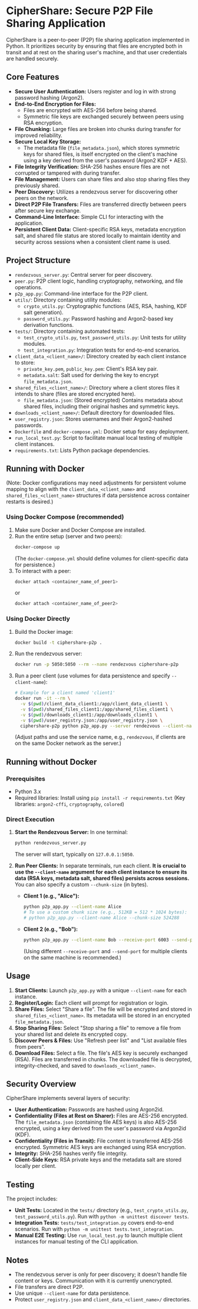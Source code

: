 # CipherShare: Secure P2P File Sharing Application

CipherShare is a peer-to-peer (P2P) file sharing application implemented in Python. It prioritizes security by ensuring that files are encrypted both in transit and at rest on the sharing user's machine, and that user credentials are handled securely.

## Core Features

-   **Secure User Authentication:** Users register and log in with strong password hashing (Argon2).
-   **End-to-End Encryption for Files:**
    -   Files are encrypted with AES-256 before being shared.
    -   Symmetric file keys are exchanged securely between peers using RSA encryption.
-   **File Chunking:** Large files are broken into chunks during transfer for improved reliability.
-   **Secure Local Key Storage:**
    -   The metadata file (`file_metadata.json`), which stores symmetric keys for shared files, is itself encrypted on the client's machine using a key derived from the user's password (Argon2 KDF + AES).
-   **File Integrity Verification:** SHA-256 hashes ensure files are not corrupted or tampered with during transfer.
-   **File Management:** Users can share files and also stop sharing files they previously shared.
-   **Peer Discovery:** Utilizes a rendezvous server for discovering other peers on the network.
-   **Direct P2P File Transfers:** Files are transferred directly between peers after secure key exchange.
-   **Command-Line Interface:** Simple CLI for interacting with the application.
-   **Persistent Client Data:** Client-specific RSA keys, metadata encryption salt, and shared file status are stored locally to maintain identity and security across sessions when a consistent client name is used.

## Project Structure

-   `rendezvous_server.py`: Central server for peer discovery.
-   `peer.py`: P2P client logic, handling cryptography, networking, and file operations.
-   `p2p_app.py`: Command-line interface for the P2P client.
-   `utils/`: Directory containing utility modules:
    -   `crypto_utils.py`: Cryptographic functions (AES, RSA, hashing, KDF salt generation).
    -   `password_utils.py`: Password hashing and Argon2-based key derivation functions.
-   `tests/`: Directory containing automated tests:
    -   `test_crypto_utils.py`, `test_password_utils.py`: Unit tests for utility modules.
    -   `test_integration.py`: Integration tests for end-to-end scenarios.
-   `client_data_<client_name>/`: Directory created by each client instance to store:
    -   `private_key.pem`, `public_key.pem`: Client's RSA key pair.
    -   `metadata.salt`: Salt used for deriving the key to encrypt `file_metadata.json`.
-   `shared_files_<client_name>/`: Directory where a client stores files it intends to share (files are stored encrypted here).
    -   `file_metadata.json`: (Stored encrypted) Contains metadata about shared files, including their original hashes and symmetric keys.
-   `downloads_<client_name>/`: Default directory for downloaded files.
-   `user_registry.json`: Stores usernames and their Argon2-hashed passwords.
-   `Dockerfile` and `docker-compose.yml`: Docker setup for easy deployment.
-   `run_local_test.py`: Script to facilitate manual local testing of multiple client instances.
-   `requirements.txt`: Lists Python package dependencies.

## Running with Docker

(Note: Docker configurations may need adjustments for persistent volume mapping to align with the `client_data_<client_name>` and `shared_files_<client_name>` structures if data persistence across container restarts is desired.)

### Using Docker Compose (recommended)

1.  Make sure Docker and Docker Compose are installed.
2.  Run the entire setup (server and two peers):
    ```bash
    docker-compose up
    ```
    (The `docker-compose.yml` should define volumes for client-specific data for persistence.)
3.  To interact with a peer:
    ```bash
    docker attach <container_name_of_peer1> 
    ```
    or
    ```bash
    docker attach <container_name_of_peer2>
    ```

### Using Docker Directly

1.  Build the Docker image:
    ```bash
    docker build -t ciphershare-p2p .
    ```
2.  Run the rendezvous server:
    ```bash
    docker run -p 5050:5050 --rm --name rendezvous ciphershare-p2p
    ```
3.  Run a peer client (use volumes for data persistence and specify `--client-name`):
    ```bash
    # Example for a client named 'client1'
    docker run -it --rm \
      -v $(pwd)/client_data_client1:/app/client_data_client1 \
      -v $(pwd)/shared_files_client1:/app/shared_files_client1 \
      -v $(pwd)/downloads_client1:/app/downloads_client1 \
      -v $(pwd)/user_registry.json:/app/user_registry.json \
      ciphershare-p2p python p2p_app.py --server rendezvous --client-name client1
    ```
    (Adjust paths and use the service name, e.g., `rendezvous`, if clients are on the same Docker network as the server.)

## Running without Docker

### Prerequisites
- Python 3.x
- Required libraries: Install using `pip install -r requirements.txt`
  (Key libraries: `argon2-cffi`, `cryptography`, `colored`)

### Direct Execution

1.  **Start the Rendezvous Server:**
    In one terminal:
    ```bash
    python rendezvous_server.py
    ```
    The server will start, typically on `127.0.0.1:5050`.

2.  **Run Peer Clients:**
    In separate terminals, run each client. **It is crucial to use the `--client-name` argument for each client instance to ensure its data (RSA keys, metadata salt, shared files) persists across sessions.**
    You can also specify a custom `--chunk-size` (in bytes).

    *   **Client 1 (e.g., "Alice"):**
        ```bash
        python p2p_app.py --client-name Alice
        # To use a custom chunk size (e.g., 512KB = 512 * 1024 bytes):
        # python p2p_app.py --client-name Alice --chunk-size 524288
        ```
    *   **Client 2 (e.g., "Bob"):**
        ```bash
        python p2p_app.py --client-name Bob --receive-port 6003 --send-port 6004 
        ```
        (Using different `--receive-port` and `--send-port` for multiple clients on the same machine is recommended.)

## Usage

1.  **Start Clients:** Launch `p2p_app.py` with a unique `--client-name` for each instance.
2.  **Register/Login:** Each client will prompt for registration or login.
3.  **Share Files:** Select "Share a file". The file will be encrypted and stored in `shared_files_<client_name>`. Its metadata will be stored in an encrypted `file_metadata.json`.
4.  **Stop Sharing Files:** Select "Stop sharing a file" to remove a file from your shared list and delete its encrypted copy.
5.  **Discover Peers & Files:** Use "Refresh peer list" and "List available files from peers".
6.  **Download Files:** Select a file. The file's AES key is securely exchanged (RSA). Files are transferred in chunks. The downloaded file is decrypted, integrity-checked, and saved to `downloads_<client_name>`.

## Security Overview

CipherShare implements several layers of security:

-   **User Authentication:** Passwords are hashed using Argon2id.
-   **Confidentiality (Files at Rest on Sharer):** Files are AES-256 encrypted. The `file_metadata.json` (containing file AES keys) is also AES-256 encrypted, using a key derived from the user's password via Argon2id (KDF).
-   **Confidentiality (Files in Transit):** File content is transferred AES-256 encrypted. Symmetric AES keys are exchanged using RSA encryption.
-   **Integrity:** SHA-256 hashes verify file integrity.
-   **Client-Side Keys:** RSA private keys and the metadata salt are stored locally per client.

## Testing

The project includes:
-   **Unit Tests:** Located in the `tests/` directory (e.g., `test_crypto_utils.py`, `test_password_utils.py`). Run with `python -m unittest discover tests`.
-   **Integration Tests:** `tests/test_integration.py` covers end-to-end scenarios. Run with `python -m unittest tests.test_integration`.
-   **Manual E2E Testing:** Use `run_local_test.py` to launch multiple client instances for manual testing of the CLI application.

## Notes

-   The rendezvous server is only for peer discovery; it doesn't handle file content or keys. Communication with it is currently unencrypted.
-   File transfers are direct P2P.
-   Use unique `--client-name` for data persistence.
-   Protect `user_registry.json` and `client_data_<client_name>/` directories.